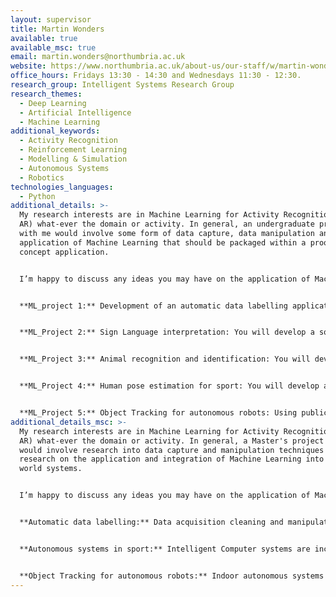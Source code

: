 ```yaml
---
layout: supervisor
title: Martin Wonders
available: true
available_msc: true
email: martin.wonders@northumbria.ac.uk
website: https://www.northumbria.ac.uk/about-us/our-staff/w/martin-wonders/
office_hours: Fridays 13:30 - 14:30 and Wednesdays 11:30 - 12:30.
research_group: Intelligent Systems Research Group
research_themes:
  - Deep Learning
  - Artificial Intelligence
  - Machine Learning
additional_keywords:
  - Activity Recognition
  - Reinforcement Learning
  - Modelling & Simulation
  - Autonomous Systems
  - Robotics
technologies_languages:
  - Python
additional_details: >-
  My research interests are in Machine Learning for Activity Recognition (ML for
  AR) what-ever the domain or activity. In general, an undergraduate project
  with me would involve some form of data capture, data manipulation and
  application of Machine Learning that should be packaged within a proof of
  concept application. 


  I’m happy to discuss any ideas you may have on the application of Machine Learning to sensor data, images or video but if you are unsure then you can choose from any of the following projects:


  **ML_project 1:** Development of an automatic data labelling application: You will develop a software application that will use Machine learning to do object detection that auto-matically produces bounding boxes for further object detection.


  **ML_Project 2:** Sign Language interpretation: You will develop a software application proof of concept that uses the state of the art in Machine learning techniques for interpreting sign language from images.


  **ML_Project 3:** Animal recognition and identification: You will develop a software application proof of concept that uses the state of the art in Machine learning techniques for recognition and identification of specific, individual animals in a herd. 


  **ML_Project 4:** Human pose estimation for sport: You will develop a software application proof of concept that uses the state of the art in Machine learning techniques for analysing human pose in sport. The aim here is to be able to indicate where an athlete can improve posture, position and technique within the range of known ideals. 


  **ML_Project 5:** Object Tracking for autonomous robots: Using publicly available data you will investigate and demonstrate (with a working application) the state of the art in object tracking techniques for use in robotics or autonomous vehicles.
additional_details_msc: >-
  My research interests are in Machine Learning for Activity Recognition (ML for
  AR) what-ever the domain or activity. In general, a Master's project with me
  would involve research into data capture and manipulation techniques or
  research on the application and integration of Machine Learning into real
  world systems.


  I’m happy to discuss any ideas you may have on the application of Machine Learning to sensor data, images or video but if you are unsure then you can consider any of the following project areas:


  **Automatic data labelling:** Data acquisition cleaning and manipulation takes considerable time in any Machine Learning project. For this reason, the majority of published research makes use of curated freely available datasets. These datasets often have anomalies and can be biased so any ML that uses them could propagate the anomalies and the bias. This research project will investigate the bias in freely available datasets and determine whether the new trend in automatic data labelling systems propagates this bias.


  **Autonomous systems in sport:** Intelligent Computer systems are increasingly being used in live sporting events to assist human umpires and referees e.g. Hawkeye and Goal Line Technology. In this project you will research the current state of the art in computer vision with respect to Video Assisted Refereeing (VAR). The aim here is to establish whether Computer Vision systems could be used to indicate to the Video Assistant Referee what the decision should be. To provide more focussed research the project would concentrate on off-side decisions.


  **Object Tracking for autonomous robots:** Indoor autonomous systems are ubiquitous in state-of-the-art warehouse environments e.g. Amazon's warehouse and Ocado but quite often these systems make limited use of fully autonomous robots. We are currently a long way from having autonomous robots that can fully understand dynamic, unpredictable environments. This may be due to the limitations in tracking objects once they are recognised by computer vision systems. In this project you will research the latest developments in indoor obstacle detection and tracking. The aim here is to propose, through research and testing, a feasible system for indoor obstacle detection and tracking.
---
```

